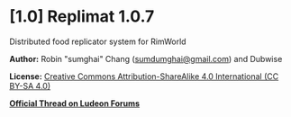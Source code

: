 # [1.0] Replimat 1.0.7
Distributed food replicator system for RimWorld

**Author:** Robin "sumghai" Chang (sumdumghai@gmail.com) and Dubwise

**License:** [Creative Commons Attribution-ShareAlike 4.0 International (CC BY-SA 4.0)](http://www.creativecommons.org/licenses/by-sa/4.0/)

[**Official Thread on Ludeon Forums**](https://ludeon.com/forums/index.php?topic=48584.0)
